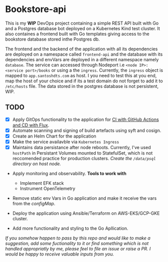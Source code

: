 # Bookstore-api

This is my **WIP** DevOps project containing a simple REST API built with Go and a Postgres database bot deployed on a Kubernetes Kind test cluster. It also containes a frontend built with Go templates giving access to the bookstore database stored inthe Postgres db.

The frontend and the backend of the application with all its dependencies are deployed on a namespace called `frontend-api` and the database with its dependencies and envVars are deployed in a different namespace namely `database`. The service can accessed through Nodeport i.e `<node IP>:<service port>/books` or using a the `ingress`. Currently, the `ingress` object is mapped to `app.santoshdts.com` as host. I you need to test this at you end, map the host of your choice and if its a test domain do not forget to add it to `/etc/hosts` file. The data stored in the postgres database is not persistent, WIP.

## TODO

- [x] Apply GitOps functionality to the application for [CI with GitHub Actions and CD with Flux](https://santoshdts.hashnode.dev/a-step-by-step-guide-to-gitops-with-github-actions-and-flux2-including-a-hands-on-demo). 
- [x] Automate scanning and signing of build artefacts using syft and cosign. 
- [x] Create an Helm Chart for the application
- [x] Make the service availavble via `Kubernetes Ingress`
- [x] Maintains data persistance after node reboots. Currently, I've used `hostPath` in Persistant Volumes mounted to StatefulSet, which is not reccomended practice for production clusters. *Create the `/data/psql` directory on host node.*
- Apply monitoring and observability.
    **Tools to work with**
    - Implement EFK stack
    - Instrument OpenTelemetry
    
- Remove static env Vars in Go application and make it receive the vars from the *configMap*.
- Deploy the application using Ansible/Terraform on AWS-EKS/GCP-GKE cluster.
- Add more functionality and styling to the Go Apllication.


*If you somehow happen to pass by this repo and would like to make a suggestion, add some fuctionality to it or find something which is not handled appropriatly by me, please feel to file an issue or raise a PR. I would be happy to receive valuable inputs from you.*